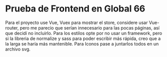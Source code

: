 # Prueba de Frontend en Global 66

Para el proyecto use Vue, Vuex para mostrar el store, considere usar Vue-router, pero me parecio que serían innecesario para las pocas páginas, así que decidí no incluirlo. Para los estilos opte por no usar un framework, pero si la libreria de normalize y sass para poder escribir más rápida, creo que a la larga se haría más mantenible. Para Iconos pase a juntarlos todos en un archivo svg.